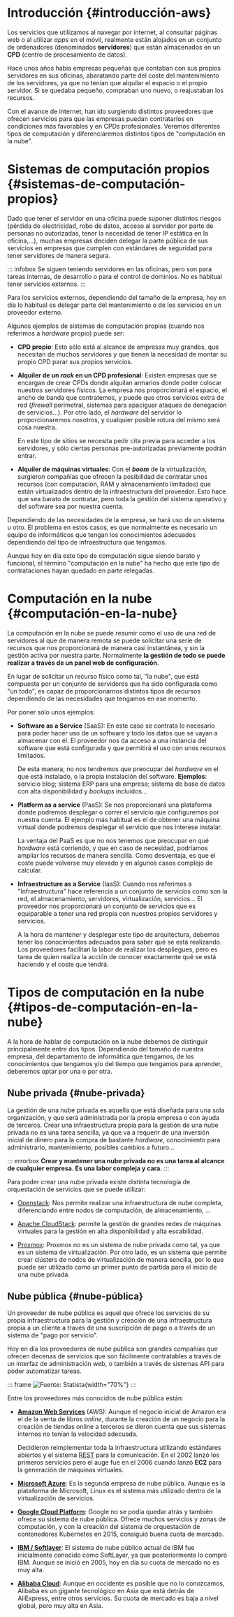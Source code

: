 
# Introducción {#introducción-aws}

Los servicios que utilizamos al navegar por internet, al consultar páginas web o al utilizar *apps* en el móvil, realmente están alojados en un conjunto de ordenadores (denominados **servidores**) que están almacenados en un **CPD** (centro de procesamiento de datos).

Hace unos años había empresas pequeñas que contaban con sus propios servidores en sus oficinas, abaratando parte del coste del mantenimiento de los servidores, ya que no tenían que alquilar el espacio o el propio servidor. Si se quedaba pequeño, compraban uno nuevo, o reajustaban los recursos.

Con el avance de internet, han ido surgiendo distintos proveedores que ofrecen servicios para que las empresas puedan contratarlos en condiciones más favorables y en CPDs profesionales. Veremos diferentes tipos de computación y diferenciaremos distintos tipos de "computación en la nube".

# Sistemas de computación propios {#sistemas-de-computación-propios}

Dado que tener el servidor en una oficina puede suponer distintos riesgos (pérdida de electricidad, robo de datos, acceso al servidor por parte de personas no autorizadas, tener la necesidad de tener IP estática en la oficina,\...), muchas empresas deciden delegar la parte pública de sus servicios en empresas que cumplen con estándares de seguridad para tener servidores de manera segura.

::: infobox
Se siguen teniendo servidores en las oficinas, pero son para tareas internas, de desarrollo o para el control de dominios. No es habitual tener servicios externos.
:::

Para los servicios externos, dependiendo del tamaño de la empresa, hoy en día lo habitual es delegar parte del mantenimiento o de los servicios en un proveedor externo.

Algunos ejemplos de sistemas de computación propios (cuando nos referimos a *hardware* propio) puede ser:

-   **CPD propio**: Esto sólo está al alcance de empresas muy grandes, que necesitan de muchos servidores y que tienen la necesidad de montar su propio CPD parar sus propios servicios.

-   **Alquiler de un *rack* en un CPD profesional**: Existen empresas que se encargan de crear CPDs donde alquilan armarios donde poder colocar nuestros servidores físicos. La empresa nos proporcionará el espacio, el ancho de banda que contratemos, y puede que otros servicios extra de red (*firewall* perimetral, sistemas para apaciguar ataques de denegación de servicios\...). Por otro lado, el *hardware* del servidor lo proporcionaremos nosotros, y cualquier posible rotura del mismo será cosa nuestra.

    En este tipo de sitios se necesita pedir cita previa para acceder a los servidores, y sólo ciertas personas pre-autorizadas previamente podrán entrar.

-   **Alquiler de máquinas virtuales**: Con el ***boom*** de la virtualización, surgieron compañías que ofrecen la posibilidad de contratar unos recursos (con computación, RAM y almacenamiento limitados) que están virtualizados dentro de la infraestructura del proveedor. Esto hace que sea barato de contratar, pero toda la gestión del sistema operativo y del software sea por nuestra cuenta.

Dependiendo de las necesidades de la empresa, se hará uso de un sistema u otro. El problema en estos casos, es que normalmente es necesario un equipo de informáticos que tengan los conocimientos adecuados dependiendo del tipo de infraestructura que tengamos.

Aunque hoy en día este tipo de computación sigue siendo barato y funcional, el término "computación en la nube" ha hecho que este tipo de contrataciones hayan quedado en parte relegadas.

# Computación en la nube {#computación-en-la-nube}

La computación en la nube se puede resumir como el uso de una red de servidores al que de manera remota se puede solicitar una serie de recursos que nos proporcionará de manera casi instantánea, y sin la gestión activa por nuestra parte. Normalmente **la gestión de todo se puede realizar a través de un panel web de configuración**.

En lugar de solicitar un recurso físico como tal, "la nube", que está compuesta por un conjunto de servidores que ha sido configurada como "un todo", es capaz de proporcionarnos distintos tipos de recursos dependiendo de las necesidades que tengamos en ese momento.

Por poner sólo unos ejemplos:

-   **Software as a Service** (SaaS): En este caso se contrata lo necesario para poder hacer uso de un software y todo los datos que se vayan a almacenar con él. El proveedor nos da acceso a una instancia del software que está configurada y que permitirá el uso con unos recursos limitados.

    De esta manera, no nos tendremos que preocupar del *hardware* en el que está instalado, o la propia instalación del software. **Ejemplos**: servicio blog; sistema ERP para una empresa; sistema de base de datos con alta disponibilidad y *backups* incluidos\...

-   **Platform as a service** (PaaS): Se nos proporcionará una plataforma donde podremos desplegar o correr el servicio que configuremos por nuestra cuenta. El ejemplo más habitual es el de obtener una máquina virtual donde podremos desplegar el servicio que nos interese instalar.

    La ventaja del PaaS es que no nos tenemos que preocupar en qué *hardware* está corriendo, y que en caso de necesidad, podríamos ampliar los recursos de manera sencilla. Como desventaja, es que el coste puede volverse muy elevado y en algunos casos complejo de calcular.

-   **Infraestructure as a Service** (IaaS): Cuando nos referimos a "Infraestructura" hace referencia a un conjunto de servicios como son la red, el almacenamiento, servidores, virtualización, servicios\... El proveedor nos proporcionará un conjunto de servicios que es equiparable a tener una red propia con nuestros propios servidores y servicios.

    A la hora de mantener y desplegar este tipo de arquitectura, debemos tener los conocimientos adecuados para saber qué se está realizando. Los proveedores facilitan la labor de realizar los despliegues, pero es tarea de quien realiza la acción de conocer exactamente qué se está haciendo y el coste que tendrá.

# Tipos de computación en la nube {#tipos-de-computación-en-la-nube}

A la hora de hablar de computación en la nube debemos de distinguir principalmente entre dos tipos. Dependiendo del tamaño de nuestra empresa, del departamento de informática que tengamos, de los conocimientos que tengamos y/o del tiempo que tengamos para aprender, deberemos optar por una o por otra.

## Nube privada {#nube-privada}

La gestión de una nube privada es aquella que está diseñada para una sola organización, y que será administrada por la propia empresa o con ayuda de terceros. Crear una infraestructura propia para la gestión de una nube privada no es una tarea sencilla, ya que va a requerir de una inversión inicial de dinero para la compra de bastante *hardware*, conocimiento para administrarlo, mantenimiento, posibles cambios a futuro\...

::: errorbox
**Crear y mantener una nube privada no es una tarea al alcance de cualquier empresa. Es una labor compleja y cara.**
:::

Para poder crear una nube privada existe distinta tecnología de orquestación de servicios que se puede utilizar:

-   [Openstack](https://www.openstack.org/): Nos permite realizar una infraestructura de nube completa, diferenciando entre nodos de computación, de almacenamiento, \...

-   [Apache CloudStack](https://cloudstack.apache.org/): permite la gestión de grandes redes de máquinas virtuales para la gestión en alta disponibilidad y alta escabilidad.

-   [Proxmox](https://www.proxmox.com/en/proxmox-virtual-environment/overview): Proxmox no es un sistema de nube privada como tal, ya que es un sistema de virtualización. Por otro lado, es un sistema que permite crear clústers de nodos de virtualización de manera sencilla, por lo que puede ser utilizado como un primer punto de partida para el inicio de una nube privada.

## Nube pública {#nube-pública}

Un proveedor de nube pública es aquel que ofrece los servicios de su propia infraestructura para la gestión y creación de una infraestructura propia a un cliente a través de una suscripción de pago o a través de un sistema de "pago por servicio".

Hoy en día los proveedores de nube pública son grandes compañías que ofrecen decenas de servicios que son fácilmente contratables a través de un interfaz de administración web, o también a través de sistemas API para poder automatizar tareas.

::: frame
![Fuente: [Statista](https://www.statista.com/chart/18819/worldwide-market-share-of-leading-cloud-infrastructure-service-providers/)](img/aws/stats.jpeg){width="70%"}
:::

Entre los proveedores más conocidos de nube pública están:

-   **[Amazon Web Services](https://aws.amazon.com/es/)** (AWS): Aunque el negocio inicial de Amazon era el de la venta de libros *online*, durante la creación de un negocio para la creación de tiendas online a terceros se dieron cuenta que sus sistemas internos no tenían la velocidad adecuada.

    Decidieron reimplementar toda la infraestructura utilizando estándares abiertos y el sistema [REST](https://en.wikipedia.org/wiki/REST) para la comunicación. En el 2002 lanzó los primeros servicios pero el auge fue en el 2006 cuando lanzó **EC2** para la generación de máquinas virtuales.

-   **[Microsoft Azure](https://azure.microsoft.com/es-es/)**: Es la segunda empresa de nube pública. Aunque es la plataforma de Microsoft, Linux es el sistema más utilizado dentro de la virtualización de servicios.

-   **[Google Cloud Platform](https://cloud.google.com/)**: Google no se podía quedar atrás y también ofrece su sistema de nube pública. Ofrece muchos servicios y zonas de computación, y con la creación del sistema de orquestación de contenedores Kubernetes en 2015, consiguió buena cuota de mercado.

-   **[IBM / Softlayer](https://www.ibm.com/cloud)**: El sistema de nube público actual de IBM fue inicialmente conocido como SoftLayer, ya que posteriormente lo compró IBM. Aunque se inició en 2005, hoy en día su cuota de mercado no es muy alta.

-   **[Alibaba Cloud](https://www.alibabacloud.com/)**: Aunque en occidente es posible que no lo conozcamos, Alibaba es un gigante tecnológico en Asia que está detrás de AliExpress, entre otros servicios. Su cuota de mercado es baja a nivel global, pero muy alta en Asia.

